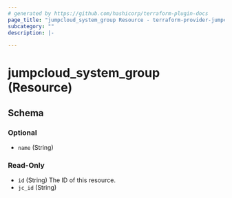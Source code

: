 ```yaml
---
# generated by https://github.com/hashicorp/terraform-plugin-docs
page_title: "jumpcloud_system_group Resource - terraform-provider-jumpcloud"
subcategory: ""
description: |-
  
---
```


# jumpcloud_system_group (Resource)





<!-- schema generated by tfplugindocs -->
## Schema

### Optional

- `name` (String)

### Read-Only

- `id` (String) The ID of this resource.
- `jc_id` (String)


